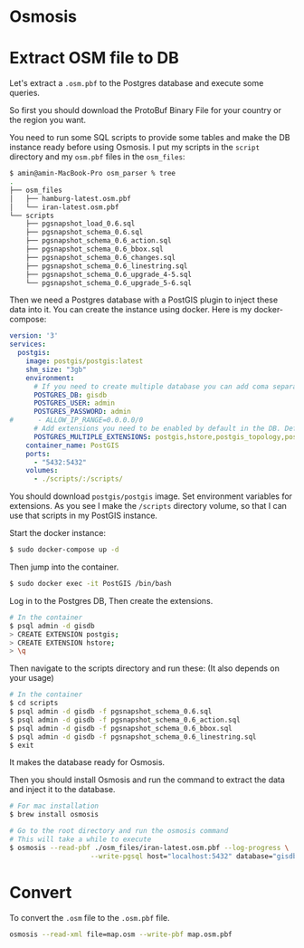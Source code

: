 # Osmosis

# Extract OSM file to DB

Let's extract a `.osm.pbf` to the Postgres database and execute some queries.

So first you should download the ProtoBuf Binary File for your country or the region you want. 

You need to run some SQL scripts to provide some tables and make the DB instance ready before using Osmosis. I put my scripts in the `script` directory and my `osm.pbf` files in the `osm_files`:

```bash
$ amin@amin-MacBook-Pro osm_parser % tree
.
├── osm_files
│   ├── hamburg-latest.osm.pbf
│   └── iran-latest.osm.pbf
└── scripts
    ├── pgsnapshot_load_0.6.sql
    ├── pgsnapshot_schema_0.6.sql
    ├── pgsnapshot_schema_0.6_action.sql
    ├── pgsnapshot_schema_0.6_bbox.sql
    ├── pgsnapshot_schema_0.6_changes.sql
    ├── pgsnapshot_schema_0.6_linestring.sql
    ├── pgsnapshot_schema_0.6_upgrade_4-5.sql
    └── pgsnapshot_schema_0.6_upgrade_5-6.sql
```

Then we need a Postgres database with a PostGIS plugin to inject these data into it. You can create the instance using docker. Here is my docker-compose:

```yaml
version: '3'
services:
  postgis:
    image: postgis/postgis:latest
    shm_size: "3gb"
    environment:
      # If you need to create multiple database you can add coma separated databases eg gis,data
      POSTGRES_DB: gisdb
      POSTGRES_USER: admin
      POSTGRES_PASSWORD: admin
#      - ALLOW_IP_RANGE=0.0.0.0/0
      # Add extensions you need to be enabled by default in the DB. Default are the five specified below
      POSTGRES_MULTIPLE_EXTENSIONS: postgis,hstore,postgis_topology,postgis_raster,pgrouting
    container_name: PostGIS
    ports:
      - "5432:5432"
    volumes:
      - ./scripts/:/scripts/
```

You should download `postgis/postgis` image. Set environment variables for extensions. As you see I make the `/scripts` directory volume, so that I can use that scripts in my PostGIS instance.

Start the docker instance:

```bash
$ sudo docker-compose up -d
```

Then jump into the container.

```bash
$ sudo docker exec -it PostGIS /bin/bash
```

Log in to the Postgres DB, Then create the extensions.

```bash
# In the container
$ psql admin -d gisdb
> CREATE EXTENSION postgis;
> CREATE EXTENSION hstore;
> \q
```

Then navigate to the scripts directory and run these: (It also depends on your usage)

```bash
# In the container
$ cd scripts
$ psql admin -d gisdb -f pgsnapshot_schema_0.6.sql
$ psql admin -d gisdb -f pgsnapshot_schema_0.6_action.sql
$ psql admin -d gisdb -f pgsnapshot_schema_0.6_bbox.sql
$ psql admin -d gisdb -f pgsnapshot_schema_0.6_linestring.sql
$ exit
```

It makes the database ready for Osmosis.

Then you should install Osmosis and run the command to extract the data and inject it to the database.

```bash
# For mac installation
$ brew install osmosis

# Go to the root directory and run the osmosis command
# This will take a while to execute
$ osmosis --read-pbf ./osm_files/iran-latest.osm.pbf --log-progress \
					--write-pgsql host="localhost:5432" database="gisdb" user="admin" password="admin"
```

# Convert

To convert the `.osm` file to the `.osm.pbf` file.

```bash
osmosis --read-xml file=map.osm --write-pbf map.osm.pbf
```